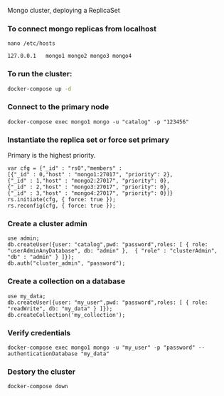 Mongo cluster, deploying a ReplicaSet

### To connect mongo replicas from localhost
```
nano /etc/hosts

127.0.0.1   mongo1 mongo2 mongo3 mongo4

```

### To run the cluster:
``` sh
docker-compose up -d
```
### Connect to the primary node
```
docker-compose exec mongo1 mongo -u "catalog" -p "123456"
```

### Instantiate the replica set or force set primary
Primary is the highest priority.
```
var cfg = {"_id" : "rs0","members" : 
[{"_id" : 0,"host" : "mongo1:27017", "priority": 2},
{"_id" : 1,"host" : "mongo2:27017", "priority": 0},
{"_id" : 2,"host" : "mongo3:27017", "priority": 0},
{"_id" : 3,"host" : "mongo4:27017", "priority": 0}]}
rs.initiate(cfg, { force: true });
rs.reconfig(cfg, { force: true });
```

### Create a cluster admin
```
use admin;
db.createUser({user: "catalog",pwd: "password",roles: [ { role: "userAdminAnyDatabase", db: "admin" },  { "role" : "clusterAdmin", "db" : "admin" } ]});
db.auth("cluster_admin", "password");
```
### Create a collection on a database
```
use my_data;
db.createUser({user: "my_user",pwd: "password",roles: [ { role: "readWrite", db: "my_data" } ]});
db.createCollection('my_collection');
```
### Verify credentials
```
docker-compose exec mongo1 mongo -u "my_user" -p "password" --authenticationDatabase "my_data"
```
### Destory the cluster
```
docker-compose down
```